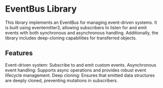 # EventBus Library

This library implements an EventBus for managing event-driven systems. It is built using eventemitter3, allowing subscribers to listen for and emit events with both synchronous and asynchronous handling. Additionally, the library includes deep-cloning capabilities for transferred objects.

## Features

Event-driven system: Subscribe to and emit custom events.
Asynchronous event handling: Supports async operations and provides robust event lifecycle management.
Deep cloning: Ensures that emitted data structures are deeply cloned, preventing mutations in subscribers.